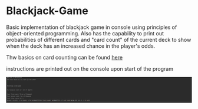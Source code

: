 # Blackjack-Game

Basic implementation of blackjack game in console using principles of object-oriented programming. Also has the capability to print out probabilities of different cards and "card count" of the current deck to show when the deck has an increased chance in the player's odds.

Thw basics on card counting can be found [here](https://en.wikipedia.org/wiki/Card_counting)

instructions are printed out on the console upon start of the program

![Image](Blackjack.png)


